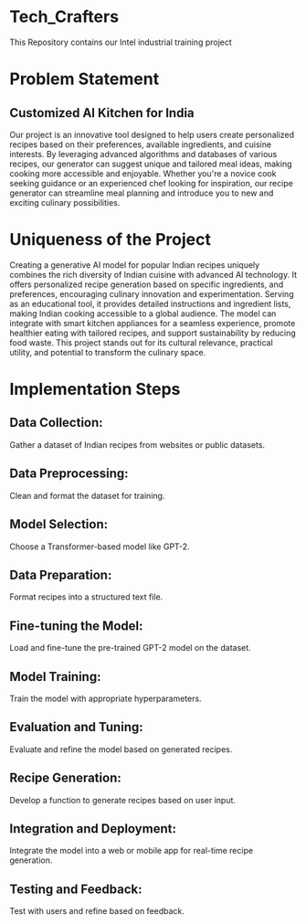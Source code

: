 # Tech_Crafters
This Repository contains our Intel industrial training project
# Problem Statement
## Customized AI Kitchen for India
Our project is an innovative tool designed to help users create personalized recipes based on their
preferences, available ingredients, and cuisine interests. By leveraging 
advanced algorithms and databases of various recipes, our generator can suggest
unique and tailored meal ideas, making cooking more accessible and enjoyable. Whether
you're a novice cook seeking guidance or an experienced chef looking for inspiration, our
recipe generator can streamline meal planning and introduce you to new and exciting 
culinary possibilities.

# Uniqueness of the Project
Creating a generative AI model for popular Indian recipes uniquely combines the rich diversity of Indian cuisine with advanced AI technology. It offers personalized recipe generation based on specific ingredients, and preferences, encouraging culinary innovation and experimentation. Serving as an educational tool, it provides detailed instructions and ingredient lists, making Indian cooking accessible to a global audience. The model can integrate with smart kitchen appliances for a seamless experience, promote healthier eating with tailored recipes, and support sustainability by reducing food waste. This project stands out for its cultural relevance, practical utility, and potential to transform the culinary space.


# Implementation Steps
## Data Collection:
Gather a dataset of Indian recipes from websites or public datasets.

## Data Preprocessing:
Clean and format the dataset for training.

## Model Selection:
Choose a Transformer-based model like GPT-2.

## Data Preparation:
Format recipes into a structured text file.

## Fine-tuning the Model:
Load and fine-tune the pre-trained GPT-2 model on the dataset.

## Model Training:
Train the model with appropriate hyperparameters.

## Evaluation and Tuning:
Evaluate and refine the model based on generated recipes.

## Recipe Generation:
Develop a function to generate recipes based on user input.

## Integration and Deployment:
Integrate the model into a web or mobile app for real-time recipe generation.

## Testing and Feedback:
Test with users and refine based on feedback.
